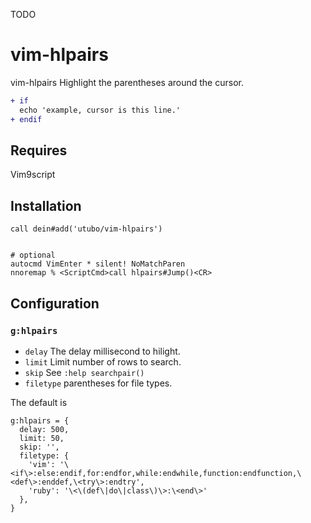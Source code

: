 TODO

# vim-hlpairs

vim-hlpairs Highlight the parentheses around the cursor.

```diff
+ if
  echo 'example, cursor is this line.'
+ endif
```

## Requires

Vim9script

## Installation

```vim
call dein#add('utubo/vim-hlpairs')


# optional
autocmd VimEnter * silent! NoMatchParen
nnoremap % <ScriptCmd>call hlpairs#Jump()<CR>
```

## Configuration

### `g:hlpairs`

- `delay` The delay millisecond to hilight.
- `limit` Limit number of rows to search.
- `skip` See `:help searchpair()`
- `filetype` parentheses for file types.

The default is
```vimscript
g:hlpairs = {
  delay: 500,
  limit: 50,
  skip: '',
  filetype: {
    'vim': '\<if\>:else:endif,for:endfor,while:endwhile,function:endfunction,\<def\>:enddef,\<try\>:endtry',
    'ruby': '\<\(def\|do\|class\)\>:\<end\>'
  },
}
```

